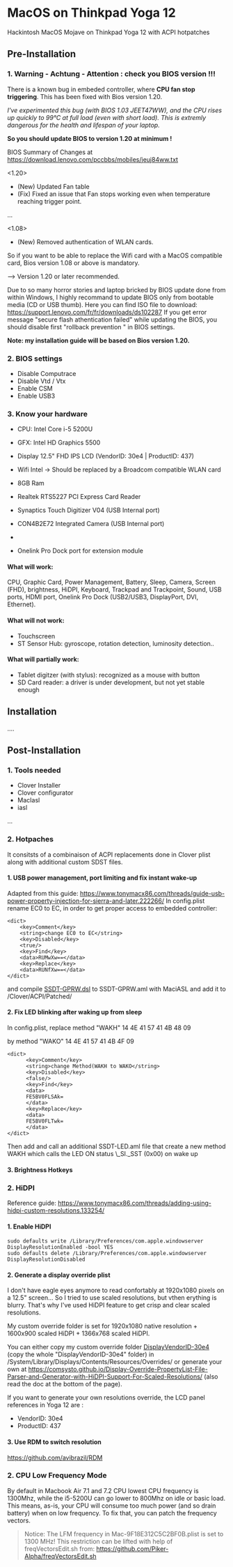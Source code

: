 # MacOS on Thinkpad Yoga 12
Hackintosh MacOS Mojave on Thinkpad Yoga 12 with ACPI hotpatches

## Pre-Installation

### 1. Warning - Achtung - Attention : check you BIOS version !!!

There is a known bug in embeded controller, where **CPU fan stop triggering**. This has been fixed with Bios version 1.20.

*I've experimented this bug (with BIOS 1.03 JEET47WW), and the CPU rises up quickly to 99°C at full load (even with short load). This is extremly dangerous for the health and lifespan of your laptop.*

**So you should update BIOS to version 1.20 at minimum !**

BIOS Summary of Changes at https://download.lenovo.com/pccbbs/mobiles/jeuj84ww.txt

<1.20>
- (New) Updated Fan table
- (Fix) Fixed an issue that Fan stops working even when temperature reaching trigger point.

...

<1.08>
- (New) Removed authentication of WLAN cards.


So if you want to be able to replace the Wifi card with a MacOS compatible card, Bios version 1.08 or above is mandatory.

--> Version 1.20 or later recommended.

Due to so many horror stories and laptop bricked by BIOS update done from within Windows, I highly recommand to update BIOS only from bootable media (CD or USB thumb). Here you can find ISO file to download: https://support.lenovo.com/fr/fr/downloads/ds102287
If you get error message "secure flash athentication failed" while updating the BIOS, you should disable first "rollback prevention " in BIOS settings.

**Note: my installation guide will be based on Bios version 1.20.**


### 2. BIOS settings

- Disable Computrace
- Disable Vtd / Vtx
- Enable CSM
- Enable USB3

### 3. Know your hardware

- CPU: Intel Core i-5 5200U
- GFX: Intel HD Graphics 5500
- Display 12.5" FHD IPS LCD (VendorID: 30e4 | ProductID: 437)
- Wifi Intel -> Should be replaced by a Broadcom compatible WLAN card
- 8GB Ram
- Realtek RTS5227 PCI Express Card Reader
- Synaptics Touch Digitizer V04 (USB Internal port)
- CON4B2E72 Integrated Camera (USB Internal port)

- 
- Onelink Pro Dock port for extension module

#### What will work:
CPU, Graphic Card, Power Management, Battery, Sleep, Camera, Screen (FHD), brightness, HiDPI, Keyboard, Trackpad and Trackpoint, Sound, USB ports, HDMI port, Onelink Pro Dock (USB2/USB3, DisplayPort, DVI, Ethernet).

#### What will not work:
- Touchscreen
- ST Sensor Hub: gyroscope, rotation detection, luminosity detection..

#### What will partially work:
- Tablet digitzer (with stylus): recognized as a mouse with button
- SD Card reader: a driver is under development, but not yet stable enough

## Installation

....

## Post-Installation

### 1. Tools needed

- Clover Installer
- Clover configurator
- MacIasl
- iasl

...

### 2. Hotpaches

It consitsts of a combinaison of ACPI replacements done in Clover plist along with additional custom SDST files.

#### 1. USB power management, port limiting and fix instant wake-up

Adapted from this guide: https://www.tonymacx86.com/threads/guide-usb-power-property-injection-for-sierra-and-later.222266/
In config.plist rename EC0 to EC, in order to get proper access to embedded controller:

```
<dict>
	<key>Comment</key>
	<string>change EC0 to EC</string>
	<key>Disabled</key>
	<true/>
	<key>Find</key>
	<data>RUMwXw==</data>
	<key>Replace</key>
	<data>RUNfXw==</data>
</dict>
```
and compile [SSDT-GPRW.dsl](https://github.com/RehabMan/OS-X-Clover-Laptop-Config/blob/master/hotpatch/SSDT-GPRW.dsl) to SSDT-GPRW.aml with MaciASL and add it to /Clover/ACPI/Patched/

#### 2. Fix LED blinking after waking up from sleep

In config.plist, replace method "WAKH"
14 4E 41 57 41 4B 48 09

by method "WAKO"
14 4E 41 57 41 4B 4F 09

```
<dict>
      <key>Comment</key>
      <string>change Method(WAKH to WAKO</string>
      <key>Disabled</key>
      <false/>
      <key>Find</key>
      <data>
      FE5BV0FLSAk=
      </data>
      <key>Replace</key>
      <data>
      FE5BV0FLTwk=
      </data>
</dict>
```
Then add and call an additional SSDT-LED.aml file that create a new method WAKH which calls the LED ON status \\_SI._SST (0x00) on wake up

#### 3. Brightness Hotkeys

### 2. HiDPI

Reference guide: https://www.tonymacx86.com/threads/adding-using-hidpi-custom-resolutions.133254/

#### 1. Enable HiDPI

```
sudo defaults write /Library/Preferences/com.apple.windowserver DisplayResolutionEnabled -bool YES
sudo defaults delete /Library/Preferences/com.apple.windowserver DisplayResolutionDisabled
```
#### 2. Generate a display override plist

I don't have eagle eyes anymore to read confortably at 1920x1080 pixels on a 12.5" screen... So I tried to use scaled resolutions, but vthen erything is blurry. That's why I've used HiDPI feature to get crisp and clear scaled resolutions.

My custom override folder is set for 1920x1080 native resolution + 1600x900 scaled HiDPI + 1366x768 scaled HiDPI.

You can either copy my custom override folder [DisplayVendorID-30e4](https://github.com/gartempe/MacOS-Thinkpad-Yoga-12/tree/master/HiDPI) (copy the whole "DisplayVendorID-30e4" folder) in /System/Library/Displays/Contents/Resources/Overrides/ or generate your own at https://comsysto.github.io/Display-Override-PropertyList-File-Parser-and-Generator-with-HiDPI-Support-For-Scaled-Resolutions/ (also read the doc at the bottom of the page).

If you want to generate your own resolutions override, the LCD panel references in Yoga 12 are :
- VendorID: 30e4
- ProductID: 437

#### 3. Use RDM to switch resolution

https://github.com/avibrazil/RDM

### 2. CPU Low Frequency Mode

By default in Macbook Air 7.1 and 7.2 CPU lowest CPU frequency is 1300Mhz, while the i5-5200U can go lower to 800Mhz on idle or basic load. This means, as-is, your CPU will consume too much power (and so drain battery) when on low frequency.
To fix that, you can patch the frequency vectors.

> Notice: The LFM frequency in Mac-9F18E312C5C2BF0B.plist is set to 1300 MHz!
	This restriction can be lifted with help of freqVectorsEdit.sh from:
	https://github.com/Piker-Alpha/freqVectorsEdit.sh
